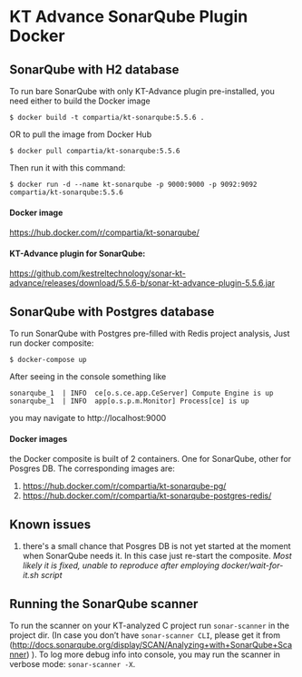 # KT Advance SonarQube Plugin Docker

## SonarQube with H2 database
To run bare SonarQube with only KT-Advance plugin pre-installed, you need either to build the Docker image
```
$ docker build -t compartia/kt-sonarqube:5.5.6 .
```
OR
to pull the image from Docker Hub

```
$ docker pull compartia/kt-sonarqube:5.5.6
```
Then run it with this command:
```
$ docker run -d --name kt-sonarqube -p 9000:9000 -p 9092:9092 compartia/kt-sonarqube:5.5.6
```
#### Docker image
https://hub.docker.com/r/compartia/kt-sonarqube/
#### KT-Advance plugin for SonarQube:
https://github.com/kestreltechnology/sonar-kt-advance/releases/download/5.5.6-b/sonar-kt-advance-plugin-5.5.6.jar

## SonarQube with Postgres database
To run SonarQube with Postgres pre-filled with Redis project analysis,
Just run docker composite:
```
$ docker-compose up
```

After seeing in the console something like
```
sonarqube_1  | INFO  ce[o.s.ce.app.CeServer] Compute Engine is up
sonarqube_1  | INFO  app[o.s.p.m.Monitor] Process[ce] is up
```
you may navigate to http://localhost:9000

#### Docker images
the Docker composite is built of 2 containers. One for SonarQube, other for Posgres DB. The corresponding images are:
1. https://hub.docker.com/r/compartia/kt-sonarqube-pg/
1. https://hub.docker.com/r/compartia/kt-sonarqube-postgres-redis/

## Known issues
1. there's a small chance that Posgres DB is not yet started at the moment when SonarQube needs it. In this case just re-start the composite. *Most likely it is fixed, unable to reproduce after employing docker/wait-for-it.sh script*

## Running the SonarQube scanner
To run the scanner on your KT-analyzed C project run `sonar-scanner` in the project dir. (In case you don’t have `sonar-scanner CLI`, please get it from (http://docs.sonarqube.org/display/SCAN/Analyzing+with+SonarQube+Scanner) ).
To log more debug info into console, you may run the scanner in verbose mode: `sonar-scanner -X`.
